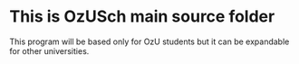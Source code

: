 This is OzUSch main source folder
=================================

This program will be based only for OzU students but it can be expandable for other universities.